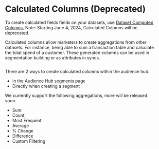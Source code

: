 # Calculated Columns (Deprecated)

To create calculated fields fields on your datasets, use [Dataset Computed Columns](../)[.](../datasets/core-concepts/#computed-columns) Note: Starting June 4, 2024, Calculated Columns will be deprecated.

Calculated columns allow marketers to create aggregations from other datasets.  For instance, being able to sum a transaction table and calculate the total spend of a customer.  These generated columns can be used in segmentation building or as attributes in syncs.&#x20;

<figure><img src="../.gitbook/assets/CleanShot 2023-06-09 at 15.54.06.png" alt=""><figcaption></figcaption></figure>

There are 2 ways to create calculated columns within the audience hub.&#x20;

* In the Audience Hub segments page
* Directly when creating a segment

We currently support the following aggregations, more will be released soon.

* Sum
* Count
* Most Frequent
* Average&#x20;
* % Change
* Difference
* Custom Filtering

